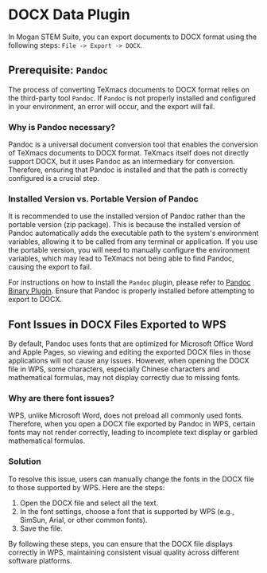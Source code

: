 # DOCX Data Plugin
In Mogan STEM Suite, you can export documents to DOCX format using the following steps: `File -> Export -> DOCX`.

## Prerequisite: `Pandoc`
The process of converting TeXmacs documents to DOCX format relies on the third-party tool `Pandoc`. If `Pandoc` is not properly installed and configured in your environment, an error will occur, and the export will fail.

### Why is Pandoc necessary?
Pandoc is a universal document conversion tool that enables the conversion of TeXmacs documents to DOCX format. TeXmacs itself does not directly support DOCX, but it uses Pandoc as an intermediary for conversion. Therefore, ensuring that Pandoc is installed and that the path is correctly configured is a crucial step.

### Installed Version vs. Portable Version of Pandoc
It is recommended to use the installed version of Pandoc rather than the portable version (zip package). This is because the installed version of Pandoc automatically adds the executable path to the system's environment variables, allowing it to be called from any terminal or application. If you use the portable version, you will need to manually configure the environment variables, which may lead to TeXmacs not being able to find Pandoc, causing the export to fail.

For instructions on how to install the `Pandoc` plugin, please refer to [Pandoc Binary Plugin](./plugin_binary_pandoc.md). Ensure that Pandoc is properly installed before attempting to export to DOCX.

## Font Issues in DOCX Files Exported to WPS
By default, Pandoc uses fonts that are optimized for Microsoft Office Word and Apple Pages, so viewing and editing the exported DOCX files in those applications will not cause any issues. However, when opening the DOCX file in WPS, some characters, especially Chinese characters and mathematical formulas, may not display correctly due to missing fonts.

### Why are there font issues?
WPS, unlike Microsoft Word, does not preload all commonly used fonts. Therefore, when you open a DOCX file exported by Pandoc in WPS, certain fonts may not render correctly, leading to incomplete text display or garbled mathematical formulas.

### Solution
To resolve this issue, users can manually change the fonts in the DOCX file to those supported by WPS. Here are the steps:
1. Open the DOCX file and select all the text.
2. In the font settings, choose a font that is supported by WPS (e.g., SimSun, Arial, or other common fonts).
3. Save the file.

By following these steps, you can ensure that the DOCX file displays correctly in WPS, maintaining consistent visual quality across different software platforms.

